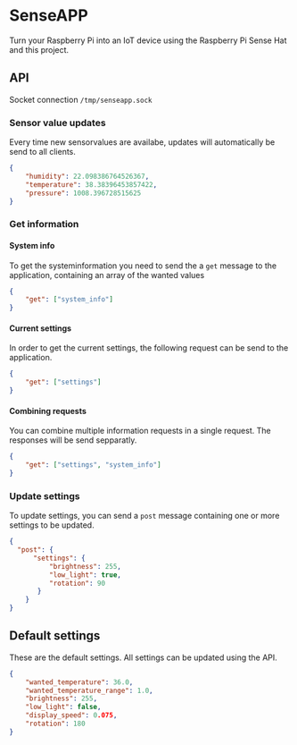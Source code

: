 # SenseAPP

Turn your Raspberry Pi into an IoT device using the Raspberry Pi Sense Hat and this project.

## API

Socket connection `/tmp/senseapp.sock`

### Sensor value updates

Every time new sensorvalues are availabe, updates will automatically be send to all clients.

```json
{
    "humidity": 22.098386764526367,
    "temperature": 38.38396453857422,
    "pressure": 1008.396728515625
}
```

### Get information

#### System info

To get the systeminformation you need to send the a `get` message to the application, containing an array of the wanted values

```json
{
    "get": ["system_info"]
}
```

#### Current settings

In order to get the current settings, the following request can be send to the application.

```json
{
    "get": ["settings"]
}
```

#### Combining requests

You can combine multiple information requests in a single request. The responses will be send sepparatly.

```json
{
    "get": ["settings", "system_info"]
}
```

### Update settings

To update settings, you can send a `post` message containing one or more settings to be updated.

```json
{
  "post": { 
      "settings": { 
          "brightness": 255,
          "low_light": true,
          "rotation": 90
       }
    }
}
```

## Default settings

These are the default settings. All settings can be updated using the API.

```json
{
    "wanted_temperature": 36.0,
    "wanted_temperature_range": 1.0,
    "brightness": 255,
    "low_light": false,
    "display_speed": 0.075,
    "rotation": 180
}
```
